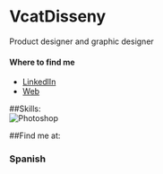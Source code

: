 # VcatDisseny
Product designer and graphic designer

#### Where to find me
- [LinkedlIn](https://www.linkedin.com/feed/)
- [Web](https://vcatdisseny.wixsite.com/website)

##Skills:</br>
![Photoshop](https://img.shields.io/static/v1?label=Adobe&message=Photoshop&labelColor=blue)

##Find me at:
### Spanish
